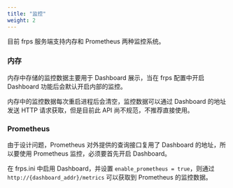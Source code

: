```yaml
---
title: "监控"
weight: 2
---
```


目前 frps 服务端支持内存和 Prometheus 两种监控系统。

### 内存

内存中存储的监控数据主要用于 Dashboard 展示，当在 frps 配置中开启 Dashboard 功能后会默认开启内部的监控。

内存中的监控数据每次重启进程后会清空，监控数据可以通过 Dashboard 的地址发送 HTTP 请求获取，但是目前此 API 尚不规范，不推荐直接使用。

### Prometheus

由于设计问题，Prometheus 对外提供的查询接口复用了 Dashboard 的地址，所以要使用 Prometheus 监控，必须要首先开启 Dashboard。

在 frps.ini 中启用 Dashboard，并设置 `enable_prometheus = true`，则通过 `http://{dashboard_addr}/metrics` 可以获取到 Prometheus 的监控数据。

